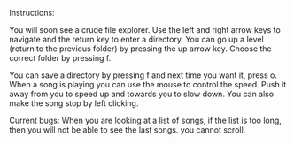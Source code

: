 Instructions:

You will soon see a crude file explorer. Use the left and right arrow keys to navigate and the return key to enter a directory. You can go up a level (return to the previous folder) by pressing the up arrow key. Choose the correct folder by pressing f.

You can save a directory by pressing f and next time you want it, press o.
When a song is playing you can use the mouse to control the speed. Push it away from you to speed up and towards you to slow down. You can also make the song stop by left clicking.


Current bugs:
When you are looking at a list of songs, if the list is too long, then you will not be able to see the last songs. you cannot scroll.
